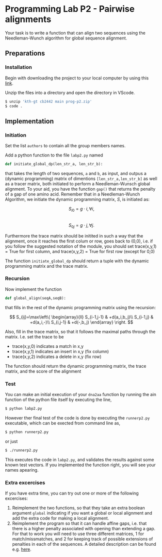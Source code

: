 # Programming Lab P2 - Pairwise alignments

Your task is to write a function that can align two sequences using the Needleman-Wunch algorithm for global sequence alignment.

## Preparations

### Installation

Begin with downloading the project to your local computer by using this [link](https://download-directory.github.io/?url=https%3A%2F%2Fgithub.com%2Fkth-gt%2Fcb2442%2Ftree%2Fmain%2Fprog%2Fp2). 


Unzip the files into a directory and open the directory in VScode. 
```bash
$ unzip 'kth-gt cb2442 main prog-p2.zip'
$ code .
```

## Implementation

### Initiation

Set the list `authors` to contain all the group members names.  

Add a python function to the file `labp2.py` named

```python
def initiate_global_dp(len_str_a, len_str_b):
```

that takes the length of two sequences, `a` and `b`, as input, and outpus a (dynamic programming) matrix of dimentions `[len_str_a,len_str_b]` as well as a tracer matrix, both initiated to perform a Needleman-Wunsch global alignment. 
To your aid, you have the function `gap()` that returns the penalty of a gap of one amino acid.
Remember that in a Needleman-Wunch Algorithm, we initiate the dynamic programming matrix, $S$, is initiated as:

$$S_{i0}=g \cdot i, \forall i,$$  
$$S_{0j}=g \cdot j, \forall j.$$

Furthermore the trace matrix should be initited in such a way that the alignment, once it reaches the first colum or row, goes back to (0,0), i.e. if you follow the suggested notation of the module, you should set trace(x,y,1) = True for first column, and trace(x,y,2) = True for first row (except for 0,0)

The function `initiate_global_dp` should return a tuple with the dynamic programming matrix and the trace matrix.



### Recursion

Now implement the function

```python
def global_align(seqA,seqB):
```

that fills in the rest of the dynamic programming matrix using the recursion:

$$
S_{ij}=\max\left\{
\begin{array}{ll}
S_{i-1,j-1} & +d(a_i,b_j)\\
S_{i-1,j} & +d(a_i,-)\\
S_{i,j-1} & +d(-,b_j)
\end{array}
\right.
$$

Also, fill in the trace matrix, so that it follows the maximal paths through the matrix. I.e. set the trace to be

* trace(x,y,0) indicates a match in x,y
* trace(x,y,1) indicates an insert in x,y (fix column)
* trace(x,y,2) indicates a delete in x,y (fix row)

The function should return the dynamic programming matrix, the trace matrix, and the score of the alignment

### Test

You can make an initial execution of your `dna2aa` function by running the ain function of the python file itself by executing the line,

```bash
$ python labp2.py
```

However ther final test of the code is done by executing the `runnerp2.py` executable, which can be exected from command line as,

```bash
$ python runnerp2.py
```

or just

```bash
$ ./runnerp2.py
```

This executes the code in `labp2.py`, and validates the results against some known test vectors.
If you implemented the function right, you will see your names apearing.

### Extra excercises

If you have extra time, you can try out one or more of the following excercises:

1. Reimplement the two functions, so that they take an extra boolean argument `global` indicating if you want a global or local alignment and add the extra code for making a local alignment.
2. Reimplement the program so that it can handle affine gaps, i.e. that there is a higher penalty associated with opening than extending a gap. For that to work you will need to use three different matrices, 1 for match/missmatches, and 2 for keeping track of possible extensions of penalties in each of the sequences. A detailed description can be found e.g. [here](https://www.cs.cmu.edu/~ckingsf/bioinfo-lectures/gaps.pdf).
